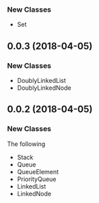 <a name="0.0.4"></a>
### New Classes

- Set

<a name="0.0.3"></a>
## 0.0.3 (2018-04-05)

### New Classes

- DoublyLinkedList
- DoublyLinkedNode

<a name="0.0.2"></a>
## 0.0.2 (2018-04-05)

### New Classes

The following 

- Stack
- Queue
- QueueElement
- PriorityQueue
- LinkedList
- LinkedNode



